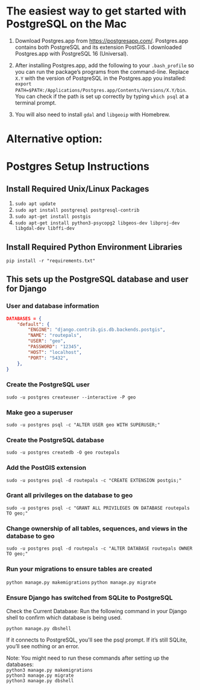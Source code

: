 # The easiest way to get started with PostgreSQL on the Mac

1. Download Postgres.app from https://postgresapp.com/. Postgres.app contains both PostgreSQL and its extension PostGIS. I downloaded Postgres.app with PostgreSQL 16 (Universal).

2. After installing Postgres.app, add the following to your `.bash_profile` so you can run the package’s programs from the command-line. Replace `X.Y` with the version of PostgreSQL in the Postgres.app you installed:  
   `export PATH=$PATH:/Applications/Postgres.app/Contents/Versions/X.Y/bin`.  
   You can check if the path is set up correctly by typing `which psql` at a terminal prompt.

3. You will also need to install `gdal` and `libgeoip` with Homebrew.

# Alternative option:
# Postgres Setup Instructions

## Install Required Unix/Linux Packages

1. `sudo apt update`
2. `sudo apt install postgresql postgresql-contrib`
3. `sudo apt-get install postgis`
4. `sudo apt-get install python3-psycopg2 libgeos-dev libproj-dev libgdal-dev libffi-dev`

## Install Required Python Environment Libraries

`pip install -r "requirements.txt"`

## This sets up the PostgreSQL database and user for Django

### User and database information

```json
DATABASES = {
    "default": {
        "ENGINE": "django.contrib.gis.db.backends.postgis",
        "NAME": "routepals",
        "USER": "geo",
        "PASSWORD": "12345",
        "HOST": "localhost",
        "PORT": "5432",
    },
}
```

### Create the PostgreSQL user

`sudo -u postgres createuser --interactive -P geo`

### Make geo a superuser

`sudo -u postgres psql -c "ALTER USER geo WITH SUPERUSER;"`

### Create the PostgreSQL database

`sudo -u postgres createdb -O geo routepals`

### Add the PostGIS extension

`sudo -u postgres psql -d routepals -c "CREATE EXTENSION postgis;"`

### Grant all privileges on the database to geo

`sudo -u postgres psql -c "GRANT ALL PRIVILEGES ON DATABASE routepals TO geo;"`

### Change ownership of all tables, sequences, and views in the database to geo

`sudo -u postgres psql -d routepals -c "ALTER DATABASE routepals OWNER TO geo;"`

### Run your migrations to ensure tables are created

`python manage.py makemigrations`
`python manage.py migrate`

### Ensure Django has switched from SQLite to PostgreSQL

Check the Current Database: Run the following command in your Django shell to confirm which database is being used.

`python manage.py dbshell`

If it connects to PostgreSQL, you'll see the psql prompt. If it’s still SQLite, you’ll see nothing or an error.

Note: You might need to run these commands after setting up the databases:  
`python3 manage.py makemigrations`  
`python3 manage.py migrate`  
`python3 manage.py dbshell`